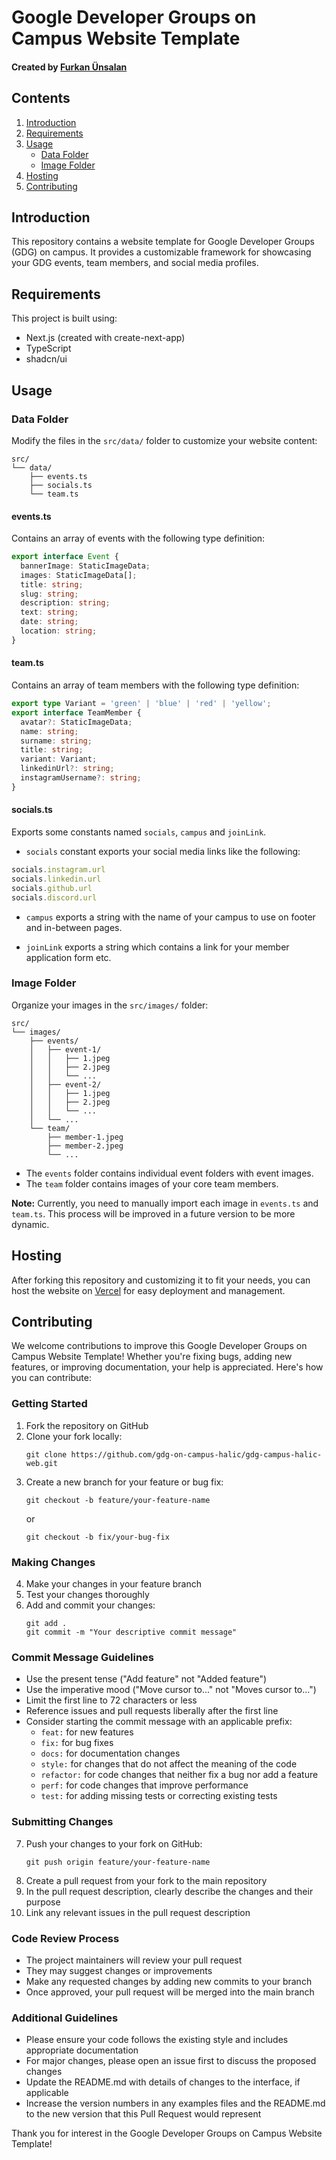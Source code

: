 # Google Developer Groups on Campus Website Template

#### Created by [Furkan Ünsalan](https://github.com/furkanunsalan)

## Contents

1. [Introduction](#introduction)
2. [Requirements](#requirements)
3. [Usage](#usage)
   - [Data Folder](#data-folder)
   - [Image Folder](#image-folder)
4. [Hosting](#hosting)
5. [Contributing](#contributing)

## Introduction

This repository contains a website template for Google Developer Groups (GDG) on campus. It provides a customizable framework for showcasing your GDG events, team members, and social media profiles.

## Requirements

This project is built using:
- Next.js (created with create-next-app)
- TypeScript
- shadcn/ui

## Usage

### Data Folder

Modify the files in the `src/data/` folder to customize your website content:

```
src/
└── data/
    ├── events.ts
    ├── socials.ts
    └── team.ts
```

#### events.ts

Contains an array of events with the following type definition:

```typescript
export interface Event {
  bannerImage: StaticImageData;
  images: StaticImageData[];
  title: string;
  slug: string;
  description: string;
  text: string;
  date: string;
  location: string;
}
```

#### team.ts

Contains an array of team members with the following type definition:

```typescript
export type Variant = 'green' | 'blue' | 'red' | 'yellow';
export interface TeamMember {
  avatar?: StaticImageData;
  name: string;
  surname: string;
  title: string;
  variant: Variant;
  linkedinUrl?: string;
  instagramUsername?: string;
}
```

#### socials.ts

Exports some constants named `socials`, `campus` and `joinLink`.

- `socials` constant exports your social media links like the following:

```typescript
socials.instagram.url
socials.linkedin.url
socials.github.url
socials.discord.url
```

- `campus` exports a string with the name of your campus to use on footer and in-between pages.

- `joinLink` exports a string which contains a link for your member application form etc.

### Image Folder

Organize your images in the `src/images/` folder:

```
src/
└── images/
    ├── events/
    │   ├── event-1/
    │   │   ├── 1.jpeg
    │   │   ├── 2.jpeg
    │   │   └── ...
    │   ├── event-2/
    │   │   ├── 1.jpeg
    │   │   ├── 2.jpeg
    │   │   └── ...
    │   └── ...
    └── team/
        ├── member-1.jpeg
        ├── member-2.jpeg
        └── ...
```

- The `events` folder contains individual event folders with event images.
- The `team` folder contains images of your core team members.

**Note:** Currently, you need to manually import each image in `events.ts` and `team.ts`. This process will be improved in a future version to be more dynamic.

## Hosting

After forking this repository and customizing it to fit your needs, you can host the website on [Vercel](https://vercel.com/docs) for easy deployment and management.

## Contributing

We welcome contributions to improve this Google Developer Groups on Campus Website Template! Whether you're fixing bugs, adding new features, or improving documentation, your help is appreciated. Here's how you can contribute:

### Getting Started

1. Fork the repository on GitHub
2. Clone your fork locally:
   ```
   git clone https://github.com/gdg-on-campus-halic/gdg-campus-halic-web.git
   ```
3. Create a new branch for your feature or bug fix:
   ```
   git checkout -b feature/your-feature-name
   ```
   or
   ```
   git checkout -b fix/your-bug-fix
   ```

### Making Changes

4. Make your changes in your feature branch
5. Test your changes thoroughly
6. Add and commit your changes:
   ```
   git add .
   git commit -m "Your descriptive commit message"
   ```

### Commit Message Guidelines

- Use the present tense ("Add feature" not "Added feature")
- Use the imperative mood ("Move cursor to..." not "Moves cursor to...")
- Limit the first line to 72 characters or less
- Reference issues and pull requests liberally after the first line
- Consider starting the commit message with an applicable prefix:
  - `feat:` for new features
  - `fix:` for bug fixes
  - `docs:` for documentation changes
  - `style:` for changes that do not affect the meaning of the code
  - `refactor:` for code changes that neither fix a bug nor add a feature
  - `perf:` for code changes that improve performance
  - `test:` for adding missing tests or correcting existing tests

### Submitting Changes

7. Push your changes to your fork on GitHub:
   ```
   git push origin feature/your-feature-name
   ```
8. Create a pull request from your fork to the main repository
9. In the pull request description, clearly describe the changes and their purpose
10. Link any relevant issues in the pull request description

### Code Review Process

- The project maintainers will review your pull request
- They may suggest changes or improvements
- Make any requested changes by adding new commits to your branch
- Once approved, your pull request will be merged into the main branch

### Additional Guidelines

- Please ensure your code follows the existing style and includes appropriate documentation
- For major changes, please open an issue first to discuss the proposed changes
- Update the README.md with details of changes to the interface, if applicable
- Increase the version numbers in any examples files and the README.md to the new version that this Pull Request would represent

Thank you for interest in the Google Developer Groups on Campus Website Template!